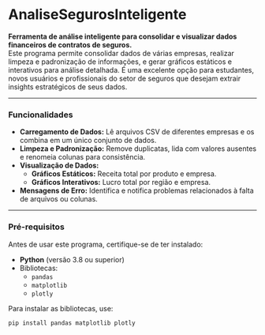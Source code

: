 # **AnaliseSegurosInteligente**


**Ferramenta de análise inteligente para consolidar e visualizar dados financeiros de contratos de seguros.**  
Este programa permite consolidar dados de várias empresas, realizar limpeza e padronização de informações, e gerar gráficos estáticos e interativos para análise detalhada. É uma excelente opção para estudantes, novos usuários e profissionais do setor de seguros que desejam extrair insights estratégicos de seus dados.

---

### **Funcionalidades**
- **Carregamento de Dados:** Lê arquivos CSV de diferentes empresas e os combina em um único conjunto de dados.
- **Limpeza e Padronização:** Remove duplicatas, lida com valores ausentes e renomeia colunas para consistência.
- **Visualização de Dados:**
  - **Gráficos Estáticos:** Receita total por produto e empresa.
  - **Gráficos Interativos:** Lucro total por região e empresa.
- **Mensagens de Erro:** Identifica e notifica problemas relacionados à falta de arquivos ou colunas.

---

### **Pré-requisitos**
Antes de usar este programa, certifique-se de ter instalado:
- **Python** (versão 3.8 ou superior)
- Bibliotecas:
  - `pandas`
  - `matplotlib`
  - `plotly`

Para instalar as bibliotecas, use:
```bash
pip install pandas matplotlib plotly
